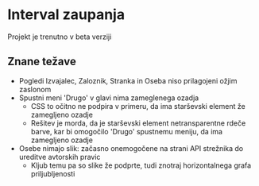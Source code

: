 # Interval zaupanja

Projekt je trenutno v beta verziji

## Znane težave

- Pogledi Izvajalec, Zaloznik, Stranka in Oseba niso prilagojeni ožjim zaslonom
- Spustni meni 'Drugo' v glavi nima zameglenega ozadja
  - CSS to očitno ne podpira v primeru, da ima starševski element že zamegljeno ozadje
  - Rešitev je morda, da je starševski element netransparentne rdeče barve, kar bi omogočilo 'Drugo' spustnemu meniju, da ima zamegljeno ozadje
- Osebe nimajo slik: začasno onemogočene na strani API strežnika do ureditve avtorskih pravic
  - Kljub temu pa so slike že podprte, tudi znotraj horizontalnega grafa priljubljenosti